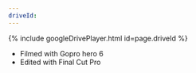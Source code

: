 ```yaml
---
driveId:
---
```


{% include googleDrivePlayer.html id=page.driveId %}
- Filmed with Gopro hero 6
- Edited with Final Cut Pro
